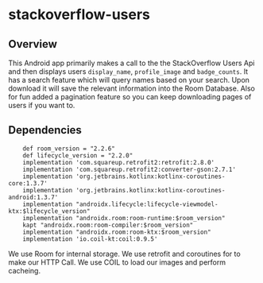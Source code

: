 # stackoverflow-users

## Overview

This Android app primarily makes a call to the the StackOverflow Users Api and then displays users `display_name`, `profile_image` and `badge_counts`. It has a search feature which will query names based on your search. Upon download it will save the relevant information into the Room Database. Also for fun added a pagination feature so you can keep downloading pages of users if you want to. 

## Dependencies

```
    def room_version = "2.2.6"
    def lifecycle_version = "2.2.0"
    implementation 'com.squareup.retrofit2:retrofit:2.8.0'
    implementation 'com.squareup.retrofit2:converter-gson:2.7.1'
    implementation 'org.jetbrains.kotlinx:kotlinx-coroutines-core:1.3.7'
    implementation 'org.jetbrains.kotlinx:kotlinx-coroutines-android:1.3.7'
    implementation "androidx.lifecycle:lifecycle-viewmodel-ktx:$lifecycle_version"
    implementation "androidx.room:room-runtime:$room_version"
    kapt "androidx.room:room-compiler:$room_version"
    implementation "androidx.room:room-ktx:$room_version"
    implementation 'io.coil-kt:coil:0.9.5'
```

We use Room for internal storage. We use retrofit and coroutines for to make our HTTP Call. We use COIL to load our images and perform cacheing. 